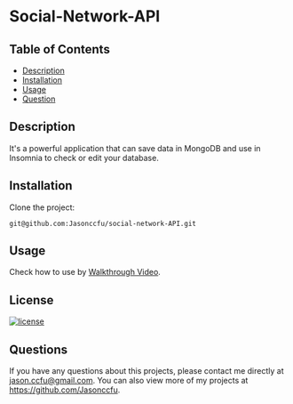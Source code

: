 # Social-Network-API

## Table of Contents

- [Description](#description)
- [Installation](#installation)
- [Usage](#usage)
- [Question](#question)

## Description

It's a powerful application that can save data in MongoDB and use in Insomnia to check or edit your database.

## Installation

Clone the project:

`git@github.com:Jasonccfu/social-network-API.git`

## Usage

Check how to use by [Walkthrough Video](https://watch.screencastify.com/).

## License

[![license](https://img.shields.io/badge/license-MIT-blue)](https://shields.io)

## Questions

If you have any questions about this projects, please contact me directly at jason.ccfu@gmail.com. You can also view more of my projects at https://github.com/Jasonccfu.
